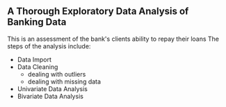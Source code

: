 ## A Thorough Exploratory Data Analysis of Banking Data
This is an assessment of the bank's clients ability to repay their loans
The steps of the analysis include:
* Data Import
* Data Cleaning
  - dealing with outliers
  - dealing with missing data
* Univariate Data Analysis
* Bivariate Data Analysis
